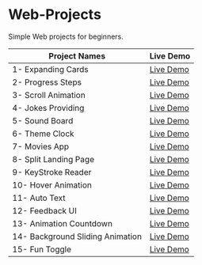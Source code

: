 # Web-Projects
Simple Web projects for beginners.

| Project Names  | Live Demo |
| ------------- | ------------- |
| 1- Expanding Cards  | [Live Demo](https://rawcdn.githack.com/AbyyyCJL/Web-Projects/5696be7b5569138163cdc780f15a2876952ec690/1-%20Expanding%20Cards/1-%20Expanding%20Cards/index.html)  |
| 2- Progress Steps  | [Live Demo](https://rawcdn.githack.com/AbyyyCJL/Web-Projects/af3e1efb4d795b460bf9f227d162b9f8b6f6ca2e/2-%20Progress%20Steps/index.html)  |
| 3- Scroll Animation  | [Live Demo](https://rawcdn.githack.com/AbyyyCJL/Web-Projects/af3e1efb4d795b460bf9f227d162b9f8b6f6ca2e/3-%20Scroll%20Animation/index.html)  |
| 4- Jokes Providing  | [Live Demo](https://rawcdn.githack.com/AbyyyCJL/Web-Projects/af3e1efb4d795b460bf9f227d162b9f8b6f6ca2e/4-%20Jokes%20Providing/index.html)  |
| 5- Sound Board  | [Live Demo](https://rawcdn.githack.com/AbyyyCJL/Web-Projects/5696be7b5569138163cdc780f15a2876952ec690/5-%20Sound%20Board/index.html)  |
| 6- Theme Clock  | [Live Demo](https://rawcdn.githack.com/AbyyyCJL/Web-Projects/cca1da65ab920128db3457f592df7f0bfff0b20b/6-%20Theme%20Clock/index.html)  |
| 7- Movies App   | [Live Demo](https://rawcdn.githack.com/AbyyyCJL/Web-Projects/9d93d606743a093ccd2560cf1afe22efbb91e6de/7-%20Movie%20App/index.html)  |
| 8- Split Landing Page | [Live Demo](https://rawcdn.githack.com/AbyyyCJL/Web-Projects/f1005a4fd6fa154fe508cdbc3f95f518635302f4/8-%20Split%20Landing%20Page/index.html)|
| 9- KeyStroke Reader   | [Live Demo](https://rawcdn.githack.com/AbyyyCJL/Web-Projects/272f90f38222f38878d5e48756f319d3be0d7505/9-%20Keystroke%20Reader/index.html) | 
| 10- Hover Animation | [Live Demo](https://rawcdn.githack.com/AbyyyCJL/Web-Projects/94d3693e1781f52ba59df24c2e4b212d937ef8f8/10-%20Hover%20Animation/index.html) |
| 11- Auto Text | [Live Demo](https://rawcdn.githack.com/AbyyyCJL/Web-Projects/3945fa2ae25fbdc843b47768af761b070e8656e4/11-%20Auto%20Text/index.html) | 
| 12- Feedback UI | [Live Demo](https://rawcdn.githack.com/AbyyyCJL/Web-Projects/c4a6ba5eb3df3a35d761d3e9bc46303df79f09b9/12-%20Feedback%20UI/index.html) |
| 13- Animation Countdown | [Live Demo](https://rawcdn.githack.com/AbyyyCJL/Web-Projects/9740b96198a2e560250fa8595d878df11e249b64/13-%20Animated%20Countdown/index.html) |
| 14- Background Sliding Animation| [Live Demo](https://rawcdn.githack.com/AbyyyCJL/Web-Projects/d1e8601d9380ccc5011ecd07654636c1a280bb0b/14-%20Background%20Sliding%20animation/index.html) |
| 15- Fun Toggle | [Live Demo](https://rawcdn.githack.com/AbyyyCJL/Web-Projects/68ade85535b291d97e4a603816ae4f7b00e8ab50/15-%20Fun%20Toggle/index.html) |
